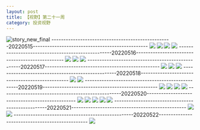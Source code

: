 ```yaml
---
layout: post
title: 【视野】第二十一周
category: 投资视野
---
```

![story_new_final](http://rh8cub8wq.hd-bkt.clouddn.com/img/story_new_final_0322.png)
--------------------------------------------------20220515------------------------------------------------
![](http://rfbyavrvr.hd-bkt.clouddn.com/img/factors-220515-new-1.jpg)
![](http://rfbyavrvr.hd-bkt.clouddn.com/img/factors-220515-new-2.jpg)
![](http://rfbyavrvr.hd-bkt.clouddn.com/img/factors-220515-new-3.jpg)
![](http://rfbyavrvr.hd-bkt.clouddn.com/img/factors-220515-new-4.jpg)
--------------------------------------------------20220516------------------------------------------------
![](http://rfbyavrvr.hd-bkt.clouddn.com/img/factors-220516-1.jpg)
![](http://rfbyavrvr.hd-bkt.clouddn.com/img/factors-220516-2.jpg)
![](http://rfbyavrvr.hd-bkt.clouddn.com/img/factors-220516-3.jpg)
--------------------------------------------------20220517------------------------------------------------
![](http://rfbyavrvr.hd-bkt.clouddn.com/img/factors-220517-1.jpg)
![](http://rfbyavrvr.hd-bkt.clouddn.com/img/factors-220517-2.jpg)
![](http://rfbyavrvr.hd-bkt.clouddn.com/img/factors-220517-3.jpg)
--------------------------------------------------20220518------------------------------------------------
![](http://rfbyavrvr.hd-bkt.clouddn.com/img/factors-220518-1.jpg)
![](http://rfbyavrvr.hd-bkt.clouddn.com/img/factors-220518-2.jpg)
--------------------------------------------------20220519------------------------------------------------
![](http://rfbyavrvr.hd-bkt.clouddn.com/img/factors-220519-1.jpg)
![](http://rfbyavrvr.hd-bkt.clouddn.com/img/factors-220519-2.jpg)
![](http://rfbyavrvr.hd-bkt.clouddn.com/img/factors-220519-3.jpg)
![](http://rfbyavrvr.hd-bkt.clouddn.com/img/factors-220519-4.jpg)
--------------------------------------------------20220520------------------------------------------------
![](http://rfbyavrvr.hd-bkt.clouddn.com/img/factors-220520-1.jpg)
![](http://rfbyavrvr.hd-bkt.clouddn.com/img/factors-220520-2.jpg)
![](http://rfbyavrvr.hd-bkt.clouddn.com/img/factors-220520-3.jpg)
![](http://rfbyavrvr.hd-bkt.clouddn.com/img/factors-220520-4.jpg)
![](http://rfbyavrvr.hd-bkt.clouddn.com/img/factors-220520-5.jpg)
--------------------------------------------------20220521------------------------------------------------
![](http://rfbyavrvr.hd-bkt.clouddn.com/img/factors-220521-1.jpg)
![](http://rfbyavrvr.hd-bkt.clouddn.com/img/factors-220521-2.jpg)
--------------------------------------------------20220522------------------------------------------------
![](http://rfbyavrvr.hd-bkt.clouddn.com/img/factors-220522-1.jpg)
  




